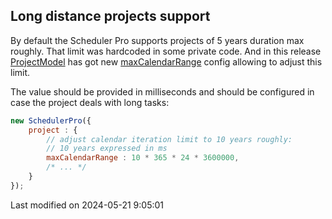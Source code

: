 ## Long distance projects support

By default the Scheduler Pro supports projects of 5 years duration max roughly.
That limit was hardcoded in some private code.
And in this release [ProjectModel](#SchedulerPro/model/ProjectModel) has got new
[maxCalendarRange](#SchedulerPro/model/ProjectModel#config-maxCalendarRange) config allowing to adjust this limit.

The value should be provided in milliseconds and should be configured in case the project deals with long tasks:

```javascript
new SchedulerPro({
    project : {
        // adjust calendar iteration limit to 10 years roughly:
        // 10 years expressed in ms
        maxCalendarRange : 10 * 365 * 24 * 3600000,
        /* ... */
    }
});
```


<p class="last-modified">Last modified on 2024-05-21 9:05:01</p>